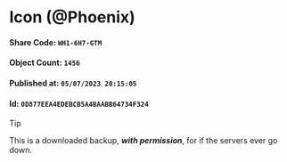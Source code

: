 # Icon (@Phoenix) 

#### Share Code: ```WH1-6H7-GTM```
#### Object Count: ```1456```
#### Published at: ```05/07/2023 20:15:05```
#### Id: ```0D877EEA4EDEBCB5A4BAABB64734F324```

> [!TIP]
> This is a downloaded backup, ***with permission***, for if the servers ever go down.
